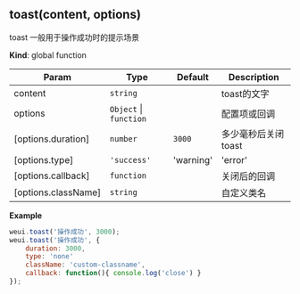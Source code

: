 <a name="toast"></a>

## toast(content, options)
toast 一般用于操作成功时的提示场景

**Kind**: global function  

| Param | Type | Default | Description |
| --- | --- | --- | --- |
| content | <code>string</code> |  | toast的文字 |
| options | <code>Object</code> &#124; <code>function</code> |  | 配置项或回调 |
| [options.duration] | <code>number</code> | <code>3000</code> | 多少毫秒后关闭toast |
| [options.type] | <code>'success' | 'warning' | 'error'| 'none'</code> | <code>'success'</code> | 显示的图标 |
| [options.callback] | <code>function</code> |  | 关闭后的回调 |
| [options.className] | <code>string</code> |  | 自定义类名 |

**Example**  
```js
weui.toast('操作成功', 3000);
weui.toast('操作成功', {
    duration: 3000,
    type: 'none'
    className: 'custom-classname',
    callback: function(){ console.log('close') }
});
```
